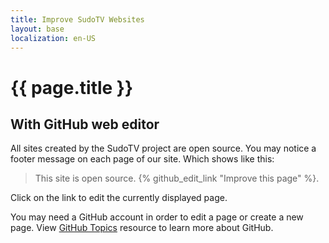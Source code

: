 ```yaml
---
title: Improve SudoTV Websites
layout: base
localization: en-US
---
```


# {{ page.title }}

## With GitHub web editor

All sites created by the SudoTV project are open source. You may notice a footer message on each page of our site. Which shows like this:

> This site is open source. {% github_edit_link "Improve this page" %}.

Click on the link to edit the currently displayed page.

You may need a GitHub account in order to edit a page or create a new page. View [GitHub Topics](https://resource.sudo.tv/topic/github) resource to learn more about GitHub.
